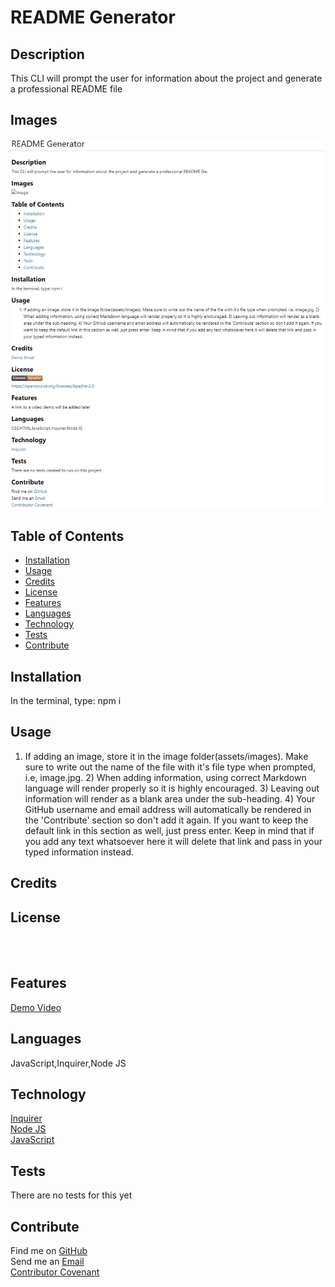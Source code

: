 
  # README Generator

  ## **Description**
  This CLI will prompt the user for information about the project and generate a professional README file

  ## **Images**
  ![Project](assets/images/capture.jpg)
  
  ## **Table of Contents**
  
  * [Installation](#dependencies)
  * [Usage](#usage)
  * [Credits](#credits)
  * [License](#license)
  * [Features](#features)
  * [Languages](#languages)
  * [Technology](#technology)
  * [Tests](#tests)
  * [Contribute](#contribute)
  
  ## **Installation**
  In the terminal, type: npm i

  ## **Usage**
  1) If adding an image, store it in the image folder(assets/images). Make sure to write out the name of the file with it's file type when prompted, i.e, image.jpg. 2) When adding information, using correct Markdown language will render properly so it is highly encouraged. 3) Leaving out information will render as a blank area under the sub-heading. 4) Your GitHub username and email address will automatically be rendered in the 'Contribute' section so don't add it again. If you want to keep the default link in this section as well, just press enter. Keep in mind that if you add any text whatsoever here it will delete that link and pass in your typed information instead.

  ## **Credits**
  

  ## **License**
  
  <br>
  
  <br>

  ## **Features**
  [Demo Video](https://drive.google.com/file/d/153XDhCs8-_psQP4W_oevHuNSxC1-nmUP/view)

  ## **Languages**
  JavaScript,Inquirer,Node JS

  ## **Technology**
  [Inquirer](https://www.npmjs.com/package/inquirer) <br> [Node JS](https://nodejs.org/en/) <br> [JavaScript](https://developer.mozilla.org/en-US/docs/Web/javascript)

  ## **Tests**
  There are no tests for this yet

  ## **Contribute**
  Find me on [GitHub](https://www.github.com/mattbisbee)
  <br>
  Send me an [Email](mailto:aldhelm7@gmail.com)
  <br>
  [Contributor Covenant](https://www.contributor-covenant.org/)
